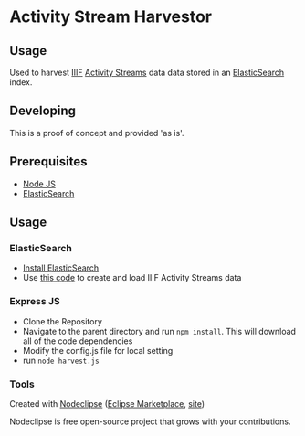 

# Activity Stream Harvestor



## Usage

Used to harvest [IIIF](http://iiif.io/) [Activity Streams](https://www.w3.org/TR/activitystreams-core/) data data stored in an [ElasticSearch](https://www.elastic.co/products/elasticsearch) index.

## Developing

This is a proof of concept and provided 'as is'.

## Prerequisites
* [Node JS](https://nodejs.org/en/)
* [ElasticSearch](https://www.elastic.co/products/elasticsearch)

## Usage
 ### ElasticSearch
 * [Install ElasticSearch](https://www.elastic.co/downloads/elasticsearch)
 * Use [this code](https://github.com/mixterj/iiif-activity-streams-creation) to create and load IIIF Activity Streams data 
 
 ### Express JS
 * Clone the Repository
 * Navigate to the parent directory and run `npm install`. This will download all of the code dependencies
 * Modify the config.js file for local setting
 * run `node harvest.js`

### Tools

Created with [Nodeclipse](https://github.com/Nodeclipse/nodeclipse-1)
 ([Eclipse Marketplace](http://marketplace.eclipse.org/content/nodeclipse), [site](http://www.nodeclipse.org))   

Nodeclipse is free open-source project that grows with your contributions.
